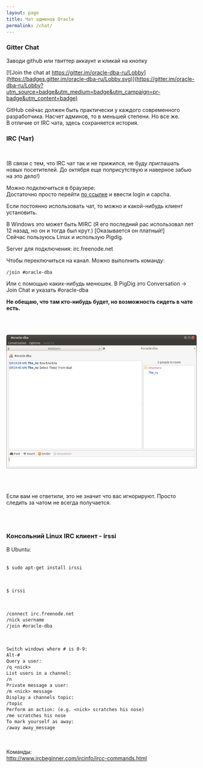 ```yaml
---
layout: page
title: Чат админов Oracle
permalink: /chat/
---
```



### Gitter Chat

Заводи github или твиттер аккаунт и кликай на кнопку

[![Join the chat at https://gitter.im/oracle-dba-ru/Lobby](https://badges.gitter.im/oracle-dba-ru/Lobby.svg)](https://gitter.im/oracle-dba-ru/Lobby?utm_source=badge&utm_medium=badge&utm_campaign=pr-badge&utm_content=badge)


GitHub сейчас должен быть практически у каждого современного разработчика. Насчет админов, то в меньшей степени. Но все же.  
В отличие от IRC чата, здесь сохраняется история.



<h3>IRC (Чат)</h3><br/>


(В связи с тем, что IRC чат так и не прижился, не буду приглашать новых посетителей. До октября еще поприсутствую и наверное забью на это дело!)

Можно подключиться в браузере:<br/>
Достаточно просто перейти <a href="http://webchat.freenode.net/?channels=%23oracle-dba">по ссылке</a> и ввести login и capcha.


Если постоянно использовать чат, то можно и какой-нибудь клиент установить.

В Windows это может быть MIRC (Я его последний рас использовал лет 12 назад, но он и тогда был крут.) [Оказывается он платный!]<br/>
Сейчас пользуюсь Linux и использую Pigdig.

Server для подключения: irc.freenode.net

Чтобы переключиться на канал. Можно выполнить команду:


    /join #oracle-dba

Или с помощью каких-нибудь менюшек. В PigDig это Conversation -> Join Chat и указать #oracle-dba


<strong>Не обещаю, что там кто-нибудь будет, но возможность сидеть в чате есть.</strong>

<br/><br/>

<div align="center">
    <img src="/website/chat/pigdig.png" border="0" alt="PigDig chat"
    />
</div>

<br/><br/>

Если вам не ответили, это не значит что вас игнорируют. Просто следить за чатом не всегда получается.

<br/><br/>


<h3>Консольний Linux IRC клиент - irssi</h3>

В Ubuntu: <br/><br/>

    $ sudo apt-get install irssi

<br/>

    $ irssi

<br/>

    /connect irc.freenode.net
    /nick username
    /join #oracle-dba


<br/>

    Switch windows where # is 0-9:
    Alt-#
    Query a user:
    /q <nick>
    List users in a channel:
    /n
    Private message a user:
    /m <nick> message
    Display a channels topic:
    /topic
    Perform an action: (e.g. <nick> scratches his nose)
    /me scratches his nose
    To mark yourself as away:
    /away away_message



<br/><br/>
Команды:<br/>
http://www.ircbeginner.com/ircinfo/ircc-commands.html
